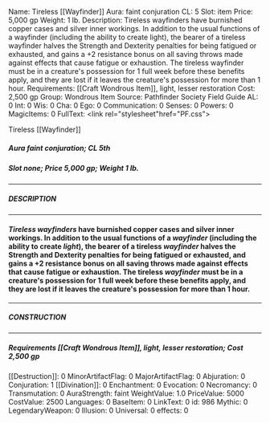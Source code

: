 Name: Tireless [[Wayfinder]]
Aura: faint conjuration
CL: 5
Slot: item
Price: 5,000 gp
Weight: 1 lb.
Description: Tireless wayfinders have burnished copper cases and silver inner workings. In addition to the usual functions of a wayfinder (including the ability to create light), the bearer of a tireless wayfinder halves the Strength and Dexterity penalties for being fatigued or exhausted, and gains a +2 resistance bonus on all saving throws made against effects that cause fatigue or exhaustion. The tireless wayfinder must be in a creature's possession for 1 full week before these benefits apply, and they are lost if it leaves the creature's possession for more than 1 hour.
Requirements: [[Craft Wondrous Item]], light, lesser restoration
Cost: 2,500 gp
Group: Wondrous Item
Source: Pathfinder Society Field Guide
AL: 0
Int: 0
Wis: 0
Cha: 0
Ego: 0
Communication: 0
Senses: 0
Powers: 0
MagicItems: 0
FullText: <link rel="stylesheet"href="PF.css"><div class="heading"><p class="alignleft">Tireless [[Wayfinder]]</p><div style="clear: both;"></div></div><div><h5><b>Aura </b>faint conjuration; <b>CL </b>5th</h5><h5><b>Slot </b>none; <b>Price </b>5,000 gp; <b>Weight </b>1 lb.</h5></div><hr/><div><h5><b>DESCRIPTION</b></h5></div><hr/><div><h4><p><i>Tireless <i>wayfinder</i>s</i> have burnished copper cases and silver inner workings. In addition to the usual functions of a <i>wayfinder</i> (including the ability to create <i>light</i>), the bearer of a tireless <i>wayfinder</i> halves the Strength and Dexterity penalties for being fatigued or exhausted, and gains a +2 resistance bonus on all saving throws made against effects that cause fatigue or exhaustion. The tireless <i>wayfinder</i> must be in a creature's possession for 1 full week before these benefits apply, and they are lost if it leaves the creature's possession for more than 1 hour.</p></h4></div><hr/><div><h5><b>CONSTRUCTION</b></h5></div><hr/><div><h5><b>Requirements </b>[[Craft Wondrous Item]], <i>light</i>, <i>lesser restoration</i>; <b>Cost </b>2,500 gp</h5></div>
[[Destruction]]: 0
MinorArtifactFlag: 0
MajorArtifactFlag: 0
Abjuration: 0
Conjuration: 1
[[Divination]]: 0
Enchantment: 0
Evocation: 0
Necromancy: 0
Transmutation: 0
AuraStrength: faint
WeightValue: 1.0
PriceValue: 5000
CostValue: 2500
Languages: 0
BaseItem: 0
LinkText: 0
id: 986
Mythic: 0
LegendaryWeapon: 0
Illusion: 0
Universal: 0
effects: 0
